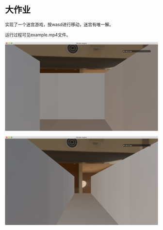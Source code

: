 # 大作业

实现了一个迷宫游戏，按wasd进行移动，迷宫有唯一解。

运行过程可见example.mp4文件。

![QQ20200120-182449@2x](QQ20200120-182449@2x.png)

![QQ20200120-182504@2x](QQ20200120-182504@2x.png)

